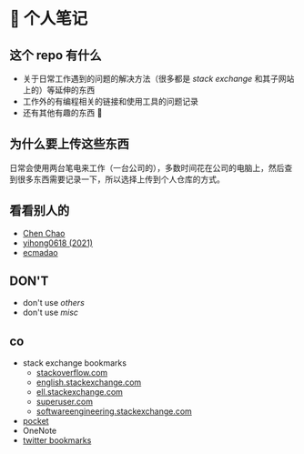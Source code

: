 # 👀 个人笔记

## 这个 repo 有什么

- 关于日常工作遇到的问题的解决方法（很多都是 _stack exchange_ 和其子网站上的）等延伸的东西
- 工作外的有编程相关的链接和使用工具的问题记录
- 还有其他有趣的东西 🤪

## 为什么要上传这些东西

日常会使用两台笔电来工作（一台公司的），多数时间花在公司的电脑上，然后查到很多东西需要记录一下，所以选择上传到个人仓库的方式。

## 看看别人的

- [Chen Chao](https://github.com/cnfree/Journal)
- [yihong0618 (2021)](https://github.com/yihong0618/2021)
- [ecmadao](https://github.com/ecmadao/Coding-Guide)

## DON'T

- don't use _others_
- don't use _misc_

## co

- stack exchange bookmarks
  - [stackoverflow.com](https://stackoverflow.com/users/11844003/kiz?tab=bookmarks&sort=votes)
  - [english.stackexchange.com](https://english.stackexchange.com/users/355887/kiz?tab=bookmarks&sort=votes)
  - [ell.stackexchange.com](https://ell.stackexchange.com/users/98909/kiz?tab=bookmarks)
  - [superuser.com](https://superuser.com/users/1233932/kiz?tab=bookmarks&sort=votes)
  - [softwareengineering.stackexchange.com](https://softwareengineering.stackexchange.com/users/414351/kiz?tab=bookmarks&sort=votes)
- [pocket](https://getpocket.com/my-list/articles)
- OneNote
- [twitter bookmarks](https://twitter.com/i/bookmarks)
